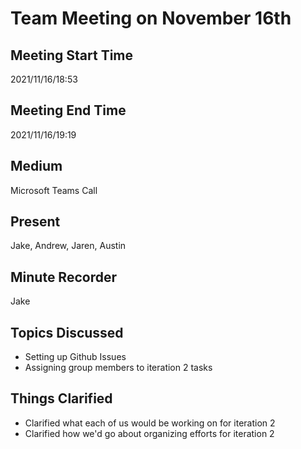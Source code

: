 # Team Meeting on November 16th
## Meeting Start Time
2021/11/16/18:53

## Meeting End Time
2021/11/16/19:19

## Medium
Microsoft Teams Call

## Present
Jake, Andrew, Jaren, Austin

## Minute Recorder
Jake

## Topics Discussed
<ul>
    <li>Setting up Github Issues
    <li>Assigning group members to iteration 2 tasks
</ul>

## Things Clarified
<ul>
    <li>Clarified what each of us would be working on for iteration 2
    <li>Clarified how we'd go about organizing efforts for iteration 2
</ul>